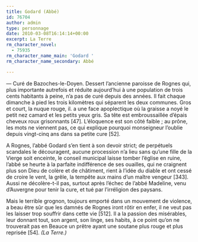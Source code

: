 ```yaml
---
title: Godard (Abbé)
id: 76704
author: admin
type: personnage
date: 2010-03-08T16:14:14+00:00
excerpt: La Terre
rm_character_novel:
  - 75935
rm_character_name_main: 'Godard '
rm_character_name_secondary: Abbé

---
```

— Curé de Bazoches-le-Doyen. Dessert l&rsquo;ancienne paroisse de Rognes qui, plus importante autrefois et réduite aujourd&rsquo;hui à une population de trois cents habitants à peine, n&rsquo;a pas de curé depuis des années. Il fait chaque dimanche à pied les trois kilomètres qui séparent les deux communes. Gros et court, la nuque rouge, il. a une face apoplectique où la graisse a noyé le petit nez camard et les petits yeux gris. Sa tête est embroussaillée d&rsquo;épais cheveux roux grisonnants [47]. L&rsquo;éloquence est son côté faible ; au prône, les mots ne viennent pas, ce qui explique pourquoi monseigneur l&rsquo;oublie depuis vingt-cinq ans dans sa petite cure [52].

A Rognes, l&rsquo;abbé Godard s&rsquo;en tient à son devoir strict; de perpétuels scandales le découragent, aucune procession n&rsquo;a lieu sans qu&rsquo;une fille de la Vierge soit enceinte, le conseil municipal laisse tomber l&rsquo;église en ruine, l&rsquo;abbé se heurte à la parfaite indifférence de ses ouailles, qui ne craignent plus son Dieu de colère et de châtiment, rient à l&rsquo;idée du diable et ont cessé de croire le vent, la grêle, la tempête aux mains d&rsquo;un maître vengeur [343]. Aussi ne décolère-t-il pas, surtout après l&rsquo;échec de l&rsquo;abbé Madeline, venu d&rsquo;Auvergne pour tenir la cure, et tué par l&rsquo;irréligion des paysans.

Mais le terrible grognon, toujours emporté dans un mouvement de violence, a beau être sûr que les damnés de Rognes iront rôtir en enfer, il ne veut pas les laisser trop souffrir dans cette vie [512]. Il a la passion des misérables, leur donnant tout, son argent, son linge, ses habits, à ce point qu&rsquo;on ne trouverait pas en Beauce un prêtre ayant une soutane plus rouge et plus reprisée [54]. _(La Terre.)_